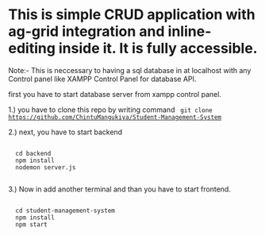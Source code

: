 # This is simple CRUD application with ag-grid integration and inline-editing inside it. It is fully accessible.

Note:- This is neccessary to having a sql database in at localhost with any Control panel like XAMPP Control Panel for database API.

first you have to start database server from xampp control panel.

1.) you have to clone this repo by writing command
<code>
  git clone https://github.com/ChintuMangukiya/Student-Management-System
</code>


2.) next, you have to start backend

<code>
  cd backend
  npm install
  nodemon server.js
  
</code>

3.) Now in add another terminal and than you have to start frontend.

<code>
  cd student-management-system
  npm install
  npm start
  
</code>
